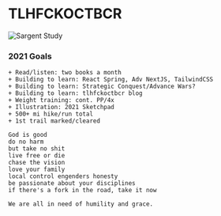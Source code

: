 # TLHFCKOCTBCR

![Sargent Study](https://i.imgur.com/oGgDMtV.jpg)

### 2021 Goals
```
+ Read/listen: two books a month
+ Building to learn: React Spring, Adv NextJS, TailwindCSS
+ Building to learn: Strategic Conquest/Advance Wars?
+ Building to learn: tlhfckoctbcr blog
+ Weight training: cont. PP/4x 
+ Illustration: 2021 Sketchpad
+ 500+ mi hike/run total
+ 1st trail marked/cleared
```

```
God is good
do no harm
but take no shit
live free or die
chase the vision
love your family
local control engenders honesty
be passionate about your disciplines
if there's a fork in the road, take it now
```

```
We are all in need of humility and grace.
```
